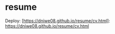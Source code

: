 # resume

Deploy: [https://dniwe08.github.io/resume/cv.html]: https://dniwe08.github.io/resume/cv.html
